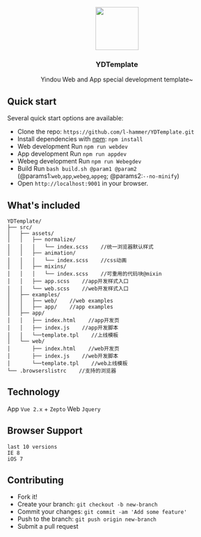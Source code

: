 
<br><br>
<p align="center">
  	<a href="https://getbootstrap.com/">
        <img src="https://raw.githubusercontent.com/l-hammer/YDTemplate/master/construction.jpeg" width="99">
  	</a>
	<h3 align="center">YDTemplate</h3>
	<p align="center">
		Yindou Web and App special development template~
		<br>
	</p>
</p>

## Quick start

Several quick start options are available:

- Clone the repo: `https://github.com/l-hammer/YDTemplate.git`
- Install dependencies with [npm](https://www.npmjs.com/): `npm install`
- Web development Run `npm run webdev`
- App development Run `npm run appdev`
- Webeg development Run `npm run Webegdev`
- Build Run `bash build.sh @param1 @param2` (@params1:`web`,`app`,`webeg`,`appeg`; @params2:`--no-minify`)
- Open `http://localhost:9001` in your browser.

## What's included

```
YDTemplate/
├── src/
│   ├── assets/
│   │   ├── normalize/
│   │   │   └── index.scss    //统一浏览器默认样式
│   │   ├── animation/
│   │   │   └── index.scss    //css动画
│   │   ├── mixins/
│   │   │   └── index.scss    //可重用的代码块@mixin
│   │   ├── app.scss    //app开发样式入口
│   │   └── web.scss    //web开发样式入口
│   ├── examples/
│   │   ├── web/    //web examples
│   │   ├── app/    //app examples
│   ├── app/
│   │   ├── index.html    //app开发页
│   │   ├── index.js    //app开发脚本
│   │   └──template.tpl    //上线模板
│   └── web/
│       ├── index.html    //web开发页
│       ├── index.js    //web开发脚本
│       └──template.tpl    //web上线模板
└── .browserslistrc    //支持的浏览器
```
## Technology

App `Vue 2.x` + `Zepto`
Web `Jquery`

## Browser Support

```
last 10 versions
IE 8
iOS 7
```

## Contributing

- Fork it!
- Create your branch: `git checkout -b new-branch`
- Commit your changes: `git commit -am 'Add some feature'`
- Push to the branch: `git push origin new-branch`
- Submit a pull request
